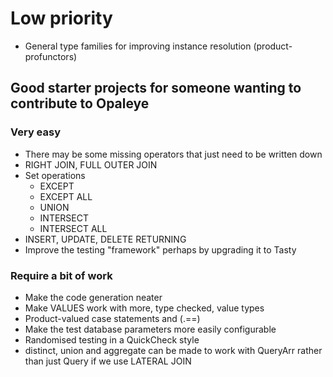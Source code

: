 # Low priority

* General type families for improving instance resolution (product-profunctors)

## Good starter projects for someone wanting to contribute to Opaleye

### Very easy

* There may be some missing operators that just need to be written down
* RIGHT JOIN, FULL OUTER JOIN
* Set operations
    * EXCEPT
    * EXCEPT ALL
    * UNION
    * INTERSECT
    * INTERSECT ALL
* INSERT, UPDATE, DELETE RETURNING
* Improve the testing "framework" perhaps by upgrading it to Tasty

### Require a bit of work

* Make the code generation neater
* Make VALUES work with more, type checked, value types
* Product-valued case statements and (.==)
* Make the test database parameters more easily configurable
* Randomised testing in a QuickCheck style
* distinct, union and aggregate can be made to work with QueryArr
  rather than just Query if we use LATERAL JOIN
